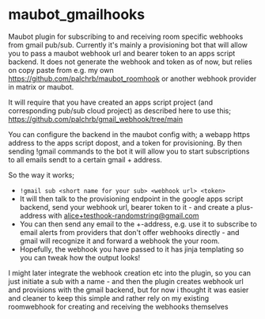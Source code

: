# maubot_gmailhooks
Maubot plugin for subscribing to and receiving room specific webhooks from gmail pub/sub. Currently it's mainly a provisioning bot that will allow you to pass a maubot webhook url and bearer token to an apps script backend. It does not generate the webhook and token as of now, but relies on copy paste from e.g. my own https://github.com/palchrb/maubot_roomhook or another webhook provider in matrix or maubot.

It will require that you have created an apps script project (and corresponding pub/sub cloud project) as described here to use this; https://github.com/palchrb/gmail_webhook/tree/main

You can configure the backend in the maubot config with; a webapp https address to the apps script dopost, and a token for provisioning.
By then sending !gmail commands to the bot it will allow you to start subscriptions to all emails sendt to a certain gmail + address.

So the way it works;
- ```!gmail sub <short name for your sub> <webhook url> <token>```
- It will then talk to the provisioning endpoint in the google apps script backend, send your webhook url, bearer token to it - and create a plus-address with alice+testhook-randomstring@gmail.com
- You can then send any email to the +-address, e.g. use it to subscribe to email alerts from providers that don't offer webhooks directly -  and gmail will recognize it and forward a webhook the your room.
- Hopefully, the webhook you have passed to it has jinja templating so you can tweak how the output looks!

I might later integrate the webhook creation etc into the plugin, so you can just initiate a sub with a name - and then the plugin creates webhook url and provisions with the gmail backend, but for now i thought it was easier and cleaner to keep this simple and rather rely on my existing roomwebhook for creating and receiving the webhooks themselves
